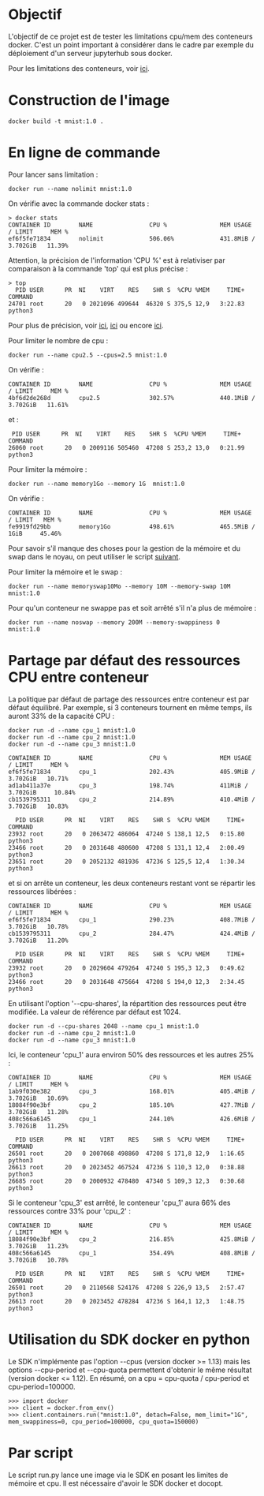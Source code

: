# Objectif

L'objectif de ce projet est de tester les limitations cpu/mem des conteneurs docker. C'est un point important à considérer dans le cadre par exemple du déploiement d'un serveur jupyterhub sous docker.

Pour les limitations des conteneurs, voir [ici](https://docs.docker.com/config/containers/resource_constraints/#configure-the-default-cfs-scheduler).

# Construction de l'image

    docker build -t mnist:1.0 .

# En ligne de commande

Pour lancer sans limitation :

    docker run --name nolimit mnist:1.0

On vérifie avec la commande docker stats :

    > docker stats
    CONTAINER ID        NAME                CPU %               MEM USAGE / LIMIT     MEM %
    ef6f5fe71834        nolimit             506.06%             431.8MiB / 3.702GiB   11.39%

Attention, la précision de l'information 'CPU %' est à relativiser par comparaison à la commande 'top' qui est plus précise :

    > top
      PID USER      PR  NI    VIRT    RES    SHR S  %CPU %MEM     TIME+ COMMAND                                                     
    24701 root      20   0 2021096 499644  46320 S 375,5 12,9   3:22.83 python3                                                     

Pour plus de précision, voir [ici](https://forums.docker.com/t/docker-stats-vs-top-not-equal/39527), [ici](https://serverfault.com/questions/735246/how-does-docker-stats-output-relate-to-top-output) ou encore [ici](https://github.com/moby/moby/issues/10824).

Pour limiter le nombre de cpu :

    docker run --name cpu2.5 --cpus=2.5 mnist:1.0

On vérifie :

    CONTAINER ID        NAME                CPU %               MEM USAGE / LIMIT     MEM %
    4bf6d2de268d        cpu2.5              302.57%             440.1MiB / 3.702GiB   11.61%

et :

     PID USER      PR  NI    VIRT    RES    SHR S  %CPU %MEM     TIME+ COMMAND                                                     
    26060 root      20   0 2009116 505460  47208 S 253,2 13,0   0:21.99 python3                                                     

Pour limiter la mémoire :

    docker run --name memory1Go --memory 1G  mnist:1.0

On vérifie :

    CONTAINER ID        NAME                CPU %               MEM USAGE / LIMIT   MEM %
    fe9919fd29bb        memory1Go           498.61%             465.5MiB / 1GiB     45.46%

Pour savoir s'il manque des choses pour la gestion de la mémoire et du swap dans le noyau, on peut utiliser le script [suivant](https://github.com/moby/moby/blame/master/contrib/check-config.sh). 

Pour limiter la mémoire et le swap :

    docker run --name memoryswap10Mo --memory 10M --memory-swap 10M  mnist:1.0

Pour qu'un conteneur ne swappe pas et soit arrêté s'il n'a plus de mémoire :

    docker run --name noswap --memory 200M --memory-swappiness 0  mnist:1.0

# Partage par défaut des ressources CPU entre conteneur

La politique par défaut de partage des ressources entre conteneur est par défaut équilibré. Par exemple, si 3 conteneurs tournent en même temps, ils auront 33% de la capacité CPU :

    docker run -d --name cpu_1 mnist:1.0	  
    docker run -d --name cpu_2 mnist:1.0
    docker run -d --name cpu_3 mnist:1.0

    CONTAINER ID        NAME                CPU %               MEM USAGE / LIMIT     MEM %
    ef6f5fe71834        cpu_1               202.43%             405.9MiB / 3.702GiB   10.71%
    ad1ab411a37e        cpu_3               198.74%             411MiB / 3.702GiB     10.84%
    cb1539795311        cpu_2               214.89%             410.4MiB / 3.702GiB   10.83%

      PID USER      PR  NI    VIRT    RES    SHR S  %CPU %MEM     TIME+ COMMAND                                                     
    23932 root      20   0 2063472 486064  47240 S 138,1 12,5   0:15.80 python3                                                     
    23466 root      20   0 2031648 480600  47208 S 131,1 12,4   2:00.49 python3                                                     
    23651 root      20   0 2052132 481936  47236 S 125,5 12,4   1:30.34 python3                                                     

et si on arrête un conteneur, les deux conteneurs restant vont se répartir les ressources libérées :

    CONTAINER ID        NAME                CPU %               MEM USAGE / LIMIT     MEM %
    ef6f5fe71834        cpu_1               290.23%             408.7MiB / 3.702GiB   10.78%
    cb1539795311        cpu_2               284.47%             424.4MiB / 3.702GiB   11.20%

      PID USER      PR  NI    VIRT    RES    SHR S  %CPU %MEM     TIME+ COMMAND                                                     
    23932 root      20   0 2029604 479264  47240 S 195,3 12,3   0:49.62 python3                                                     
    23466 root      20   0 2031648 475664  47208 S 194,0 12,3   2:34.45 python3                                                     

En utilisant l'option '--cpu-shares', la répartition des ressources peut être modifiée. La valeur de référence par défaut est 1024. 
    
    docker run -d --cpu-shares 2048 --name cpu_1 mnist:1.0	  
    docker run -d --name cpu_2 mnist:1.0
    docker run -d --name cpu_3 mnist:1.0

Ici, le conteneur 'cpu_1' aura environ 50% des ressources et les autres 25% :

    CONTAINER ID        NAME                CPU %               MEM USAGE / LIMIT     MEM %
    1ab9f030e382        cpu_3               168.01%             405.4MiB / 3.702GiB   10.69%
    18084f90e3bf        cpu_2               185.10%             427.7MiB / 3.702GiB   11.28%
    408c566a6145        cpu_1               244.10%             426.6MiB / 3.702GiB   11.25%

      PID USER      PR  NI    VIRT    RES    SHR S  %CPU %MEM     TIME+ COMMAND                                                     
    26501 root      20   0 2007068 498860  47208 S 171,8 12,9   1:16.65 python3                                                     
    26613 root      20   0 2023452 467524  47236 S 110,3 12,0   0:38.88 python3                                                     
    26685 root      20   0 2000932 478480  47340 S 109,3 12,3   0:30.68 python3                                                     

Si le conteneur 'cpu_3' est arrêté, le conteneur 'cpu_1' aura 66% des ressources contre 33% pour 'cpu_2' :

    CONTAINER ID        NAME                CPU %               MEM USAGE / LIMIT     MEM %
    18084f90e3bf        cpu_2               216.85%             425.8MiB / 3.702GiB   11.23%
    408c566a6145        cpu_1               354.49%             408.8MiB / 3.702GiB   10.78%

      PID USER      PR  NI    VIRT    RES    SHR S  %CPU %MEM     TIME+ COMMAND
    26501 root      20   0 2110568 524176  47208 S 226,9 13,5   2:57.47 python3
    26613 root      20   0 2023452 478284  47236 S 164,1 12,3   1:48.75 python3                                                     

# Utilisation du SDK docker en python

Le SDK n'implémente pas l'option --cpus (version docker >= 1.13) mais les options --cpu-period et --cpu-quota permettent d'obtenir le même résultat (version docker <= 1.12). En résumé, on a cpu = cpu-quota / cpu-period et cpu-period=100000.

    >>> import docker
    >>> client = docker.from_env()
    >>> client.containers.run("mnist:1.0", detach=False, mem_limit="1G", mem_swappiness=0, cpu_period=100000, cpu_quota=150000)

# Par script

Le script run.py lance une image via le SDK en posant les limites de mémoire et cpu. Il est nécessaire d'avoir le SDK docker et docopt.
